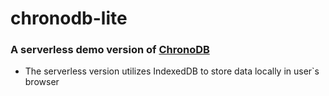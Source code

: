 # chronodb-lite
 
### A serverless demo version of [ChronoDB](https://github.com/jkvin114/chronodb)

- The serverless version utilizes IndexedDB to store data locally in user`s browser
